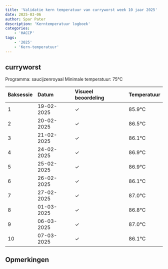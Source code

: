 ```yaml
---
title: 'Validatie kern temperatuur van curryworst week 10 jaar 2025'
date: 2025-03-06
author: Spar Pater
description: 'Kerntemperatuur logboek'
categories:
    - 'HACCP'
tags:
    - '2025'
    - 'Kern-temperatuur'
---
```


## curryworst

Programma: saucijzenroyaal
Minimale temperatuur: 75°C

| Baksessie | Datum | Visueel beoordeling | Temperatuur |
|:---|:---|:---|:---|
| 1 | 19-02-2025 | &check; | 85.9°C |
| 2 | 20-02-2025 | &check; | 86.5°C |
| 3 | 21-02-2025 | &check; | 86.1°C |
| 4 | 24-02-2025 | &check; | 86.9°C |
| 5 | 25-02-2025 | &check; | 86.9°C |
| 6 | 26-02-2025 | &check; | 86.1°C |
| 7 | 27-02-2025 | &check; | 87.0°C |
| 8 | 01-03-2025 | &check; | 86.8°C |
| 9 | 06-03-2025 | &check; | 87.0°C |
| 10 | 07-03-2025 | &check; | 86.1°C |

## Opmerkingen


